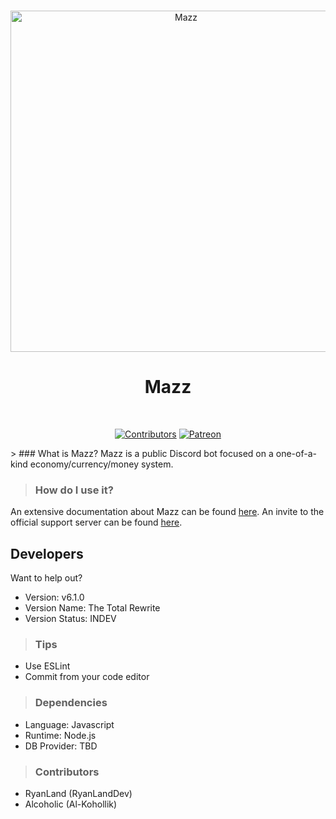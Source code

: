 <div align="center">
  <br />
  <p>
    <a href="https://discord.gg/aZEZ7Ct"><img src="https://cdn.discordapp.com/attachments/542040668453732352/674713874586402816/39aaa46e86544209c6ab2cd44f958481.png" width="546" alt="Mazz" /></a>
  </p>
<div align="center"><h1><strong>Mazz</strong></h1></div>
  <br />
  <p>
<a href="https://www.github.com/RyanLandDev/Mazz"><img src="https://img.shields.io/badge/contributors-2-brightgreen" alt="Contributors" /></a>
    <a href="https://www.patreon.com/discordjs"><img src="https://img.shields.io/badge/donate-patreon-F96854.svg" alt="Patreon" /></a>
  </p>
</div>
> ### What is Mazz?
Mazz is a public Discord bot focused on a one-of-a-kind economy/currency/money system.

> ### How do I use it?
An extensive documentation about Mazz can be found [here](https://ryanland.gitbook.io/mazz).
An invite to the official support server can be found [here](https://discord.gg/aZEZ7Ct).

## Developers
Want to help out?
- Version: v6.1.0
- Version Name: The Total Rewrite
- Version Status: INDEV  

> ### Tips
- Use ESLint
- Commit from your code editor 

> ### Dependencies
- Language: Javascript
- Runtime: Node.js
- DB Provider: TBD

> ### Contributors
- RyanLand (RyanLandDev)
- Alcoholic (Al-Kohollik)
